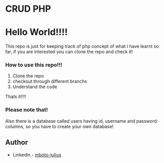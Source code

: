 # CRUD PHP

# Hello World!!!!

This repo is just for keeping track of php concept of what i have learnt so far, if you are interested you can clone the repo and check it!

### How to use this repo!!!

1.  Clone the repo
2.  checkout through different branchs
3.  Understand the code

Thats it!!!!

### Please note that!

Also there is a database called users having id, username and password columns, so you have to create your own database!

## Author

- Linkedin - [mboto-julius](https://www.linkedin.com/in/julius-mboto-878961230/)
